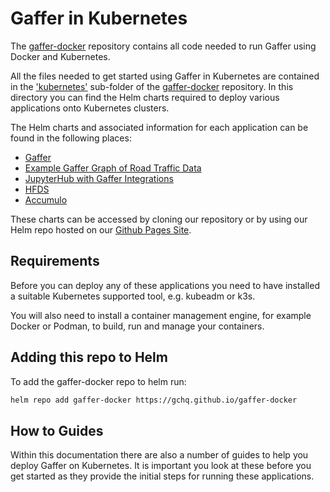 # Gaffer in Kubernetes

The [gaffer-docker](https://github.com/gchq/gaffer-docker) repository contains all code needed to run Gaffer using Docker and Kubernetes.

All the files needed to get started using Gaffer in Kubernetes are contained in the ['kubernetes'](https://github.com/gchq/gaffer-docker/tree/develop/kubernetes) sub-folder of the [gaffer-docker](https://github.com/gchq/gaffer-docker) repository.
In this directory you can find the Helm charts required to deploy various applications onto Kubernetes clusters.

The Helm charts and associated information for each application can be found in the following places:

- [Gaffer](https://github.com/gchq/gaffer-docker/tree/develop/kubernetes/gaffer)
- [Example Gaffer Graph of Road Traffic Data](https://github.com/gchq/gaffer-docker/tree/develop/kubernetes/gaffer-road-traffic)
- [JupyterHub with Gaffer Integrations](https://github.com/gchq/gaffer-docker/tree/develop/kubernetes/gaffer-jhub)
- [HFDS](https://github.com/gchq/gaffer-docker/tree/develop/kubernetes/hdfs)
- [Accumulo](https://github.com/gchq/gaffer-docker/tree/develop/kubernetes/accumulo)

These charts can be accessed by cloning our repository or by using our Helm repo hosted on our [Github Pages Site](https://gchq.github.io/gaffer-docker/).

## Requirements

Before you can deploy any of these applications you need to have installed a suitable Kubernetes supported tool, e.g. kubeadm or k3s.

You will also need to install a container management engine, for example Docker or Podman, to build, run and manage your containers.

## Adding this repo to Helm

To add the gaffer-docker repo to helm run:

```bash
helm repo add gaffer-docker https://gchq.github.io/gaffer-docker
```

## How to Guides

Within this documentation there are also a number of guides to help you deploy Gaffer on Kubernetes. It is important you look at these before you get started as they provide the initial steps for running these applications.
